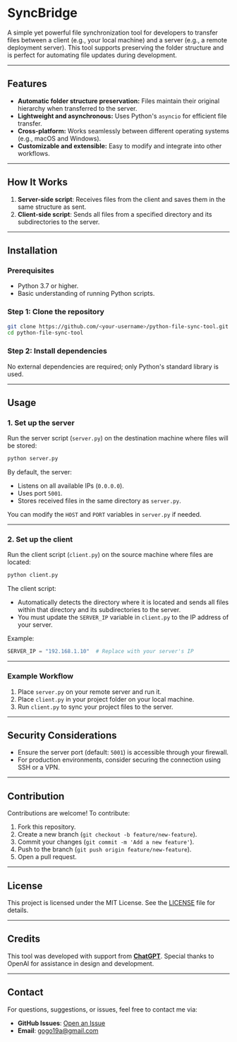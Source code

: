 
# SyncBridge

A simple yet powerful file synchronization tool for developers to transfer files between a client (e.g., your local machine) and a server (e.g., a remote deployment server). This tool supports preserving the folder structure and is perfect for automating file updates during development.

---

## Features
- **Automatic folder structure preservation:** Files maintain their original hierarchy when transferred to the server.
- **Lightweight and asynchronous:** Uses Python's `asyncio` for efficient file transfer.
- **Cross-platform:** Works seamlessly between different operating systems (e.g., macOS and Windows).
- **Customizable and extensible:** Easy to modify and integrate into other workflows.

---

## How It Works
1. **Server-side script**: Receives files from the client and saves them in the same structure as sent.
2. **Client-side script**: Sends all files from a specified directory and its subdirectories to the server.

---

## Installation

### Prerequisites
- Python 3.7 or higher.
- Basic understanding of running Python scripts.

### Step 1: Clone the repository
```bash
git clone https://github.com/<your-username>/python-file-sync-tool.git
cd python-file-sync-tool
```

### Step 2: Install dependencies
No external dependencies are required; only Python's standard library is used.

---

## Usage

### 1. **Set up the server**
Run the server script (`server.py`) on the destination machine where files will be stored:
```bash
python server.py
```
By default, the server:
- Listens on all available IPs (`0.0.0.0`).
- Uses port `5001`.
- Stores received files in the same directory as `server.py`.

You can modify the `HOST` and `PORT` variables in `server.py` if needed.

---

### 2. **Set up the client**
Run the client script (`client.py`) on the source machine where files are located:
```bash
python client.py
```
The client script:
- Automatically detects the directory where it is located and sends all files within that directory and its subdirectories to the server.
- You must update the `SERVER_IP` variable in `client.py` to the IP address of your server.

Example:
```python
SERVER_IP = "192.168.1.10"  # Replace with your server's IP
```

---

### Example Workflow
1. Place `server.py` on your remote server and run it.
2. Place `client.py` in your project folder on your local machine.
3. Run `client.py` to sync your project files to the server.

---

## Security Considerations
- Ensure the server port (default: `5001`) is accessible through your firewall.
- For production environments, consider securing the connection using SSH or a VPN.

---

## Contribution
Contributions are welcome! To contribute:
1. Fork this repository.
2. Create a new branch (`git checkout -b feature/new-feature`).
3. Commit your changes (`git commit -m 'Add a new feature'`).
4. Push to the branch (`git push origin feature/new-feature`).
5. Open a pull request.

---

## License
This project is licensed under the MIT License. See the [LICENSE](LICENSE) file for details.

---

## Credits
This tool was developed with support from **[ChatGPT](https://openai.com/chatgpt/)**. Special thanks to OpenAI for assistance in design and development.

---

## Contact
For questions, suggestions, or issues, feel free to contact me via:
- **GitHub Issues**: [Open an Issue](https://github.com/<your-username>/python-file-sync-tool/issues)
- **Email**: gogo19a@gmail.com
